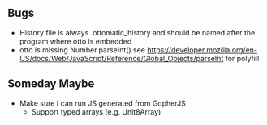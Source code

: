 
## Bugs

+ History file is always .ottomatic_history and should be named after the program where otto is embedded
+ otto is missing Number.parseInt() see https://developer.mozilla.org/en-US/docs/Web/JavaScript/Reference/Global_Objects/parseInt for polyfill

## Someday Maybe

+ Make sure I can run JS generated from GopherJS
    + Support typed arrays (e.g. Unit8Array)
